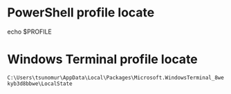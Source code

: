 # PowerShell profile locate
echo $PROFILE

# Windows Terminal profile locate
`C:\Users\tsunomur\AppData\Local\Packages\Microsoft.WindowsTerminal_8wekyb3d8bbwe\LocalState`
